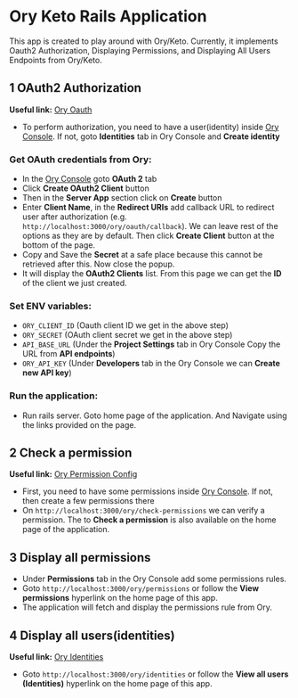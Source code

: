 # Ory Keto Rails Application

This app is created to play around with Ory/Keto. Currently, it implements Oauth2 Authorization, Displaying Permissions, and Displaying All Users Endpoints from Ory/Keto.

## 1 OAuth2 Authorization
**Useful link:** [Ory Oauth](https://console.ory.sh/<project_id>/oauth/overview)
- To perform authorization, you need to have a user(identity) inside [Ory Console](https://console.ory.sh/). If not, goto **Identities** tab in Ory Console and **Create identity**
### Get OAuth credentials from Ory:
-  In the [Ory Console](https://console.ory.sh/) goto **OAuth 2** tab
- Click **Create OAuth2 Client** button
- Then in the **Server App** section click on **Create** button
- Enter **Client Name**, in the **Redirect URIs** add callback URL to redirect user after authorization (e.g.  `http://localhost:3000/ory/oauth/callback`). We can leave rest of the options as they are by default. Then click **Create Client** button at the bottom of the page.
- Copy and Save the **Secret** at a safe place because this cannot be retrieved after this. Now close the popup.
- It will display the **OAuth2 Clients** list. From this page we can get the **ID** of the client we just created.
### Set ENV variables:

-	`ORY_CLIENT_ID` (Oauth client ID we get in the above step)
-	`ORY_SECRET` (OAuth client secret we get in the above step)
-	`API_BASE_URL` (Under the **Project Settings** tab in Ory Console Copy the URL from **API endpoints**)
-	`ORY_API_KEY` (Under **Developers** tab in the Ory Console we can **Create new API key**)

### Run the application:
-	Run rails server. Goto home page of the application. And Navigate using the links provided on the page.

## 2 Check a permission
**Useful link:** [Ory Permission Config](https://console.ory.sh/<project_id>/permissions/configuration)
- First, you need to have some permissions inside [Ory Console](https://console.ory.sh/). If not, then create a few permissions there
-  On `http://localhost:3000/ory/check-permissions` we can verify a permission. The to **Check a permission** is also available on the home page of the application.

## 3 Display all permissions
-  Under **Permissions** tab in the Ory Console add some permissions rules.
-  Goto `http://localhost:3000/ory/permissions` or follow the **View permissions** hyperlink on the home page of this app.
-  The application will fetch and display the permissions rule from Ory.

## 4 Display all users(identities)
**Useful link:** [Ory Identities](https://console.ory.sh/<project_id>/identities)
-  Goto `http://localhost:3000/ory/identities` or follow the **View all users (Identities)** hyperlink on the home page of this app.
